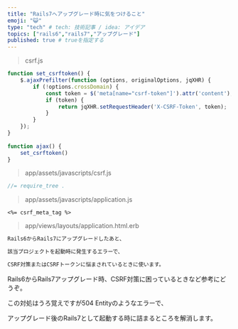 ```yaml
---
title: "Rails7へアップグレード時に気をつけること"
emoji: "😺"
type: "tech" # tech: 技術記事 / idea: アイデア
topics: ["rails6","rails7","アップグレード"]
published: true # trueを指定する
---
```


> csrf.js

```javascript
function set_csrftoken() {
    $.ajaxPrefilter(function (options, originalOptions, jqXHR) {
        if (!options.crossDomain) {
            const token = $('meta[name="csrf-token"]').attr('content');
            if (token) {
                return jqXHR.setRequestHeader('X-CSRF-Token', token);
            }
        }
    });
}
 
function ajax() {
    set_csrftoken()
}
```

> app/assets/javascripts/csrf.js

```javascript
//= require_tree .
```

>app/assets/javascripts/application.js

```erb
<%= csrf_meta_tag %>
```

> app/views/layouts/application.html.erb

```markdown
Rails6からRails7にアップグレードしたあと、

該当プロジェクトを起動時に発生するエラーで、

CSRF対策またはCSRFトークンに悩まされているときに使います。
```

Rails6からRails7アップグレード時、CSRF対策に困っているときなど参考にどうぞ。

この対処はうろ覚えですが504 Entityのようなエラーで、

アップグレード後のRails7として起動する時に詰まるところを解消します。
